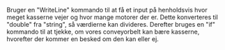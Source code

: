 Bruger en "WriteLine" kommando til at få et input på henholdsvis hvor meget kasserne vejer og hvor mange motorer der er.
Dette konverteres til "double" fra "string", så værdierne kan divideres.
Derefter bruges en "if" kommando til at tjekke, om vores conveyorbelt kan bære kasserne, hvorefter der kommer en besked om den kan eller ej.
